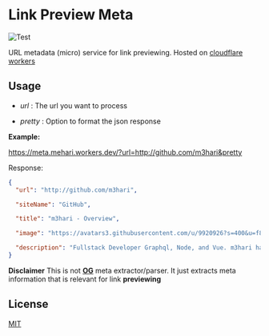 # Link Preview Meta

![Test](https://github.com/m3hari/link-preview-meta/workflows/Tests/badge.svg)

URL metadata (micro) service for link previewing.
Hosted on [cloudflare workers](https://workers.cloudflare.com/)

## Usage

- _url_ : The url you want to process

- _pretty_ : Option to format the json response

**Example:**

https://meta.mehari.workers.dev/?url=http://github.com/m3hari&pretty

Response:

```json
{
  "url": "http://github.com/m3hari",

  "siteName": "GitHub",

  "title": "m3hari - Overview",

  "image": "https://avatars3.githubusercontent.com/u/9920926?s=400&u=f858860918953de6367e906655ea9b93fce019e7&v=4",

  "description": "Fullstack Developer Graphql, Node, and Vue. m3hari has 31 repositories available. Follow their code on GitHub."
}
```

**Disclaimer**
This is not **[OG](https://ogp.me/)** meta extractor/parser. It just extracts meta information that is relevant for link **previewing**

## License

[MIT](LICENSE)
